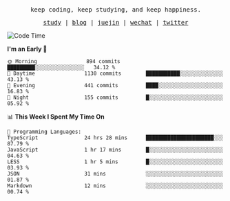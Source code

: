 <p align="center">
  <samp>
    <span>keep coding, keep studying, and keep happiness.</span>
  </samp>
</p>

<p align="center">
  <samp>
    <a href="https://github.com/ouduidui/fe-study">study</a> |
    <a href="https://deweyou.me">blog</a>  |
    <a href="https://juejin.cn/user/4309700183594366">juejin</a> |
    <a href="https://user-images.githubusercontent.com/54696834/165071004-6509e3f2-90c3-448c-9d92-3da42b0c2021.jpeg">wechat</a> |
    <a href="https://twitter.com/ouduidui">twitter</a>
  </samp>
</p>

<!--START_SECTION:waka-->
![Code Time](http://img.shields.io/badge/Code%20Time-2%2C615%20hrs%2013%20mins-blue)

**I'm an Early 🐤** 

```text
🌞 Morning                894 commits         █████████░░░░░░░░░░░░░░░░   34.12 % 
🌆 Daytime                1130 commits        ███████████░░░░░░░░░░░░░░   43.13 % 
🌃 Evening                441 commits         ████░░░░░░░░░░░░░░░░░░░░░   16.83 % 
🌙 Night                  155 commits         █░░░░░░░░░░░░░░░░░░░░░░░░   05.92 % 
```


📊 **This Week I Spent My Time On** 

```text
💬 Programming Languages: 
TypeScript               24 hrs 28 mins      ██████████████████████░░░   87.79 % 
JavaScript               1 hr 17 mins        █░░░░░░░░░░░░░░░░░░░░░░░░   04.63 % 
LESS                     1 hr 5 mins         █░░░░░░░░░░░░░░░░░░░░░░░░   03.93 % 
JSON                     31 mins             ░░░░░░░░░░░░░░░░░░░░░░░░░   01.87 % 
Markdown                 12 mins             ░░░░░░░░░░░░░░░░░░░░░░░░░   00.74 % 
```


<!--END_SECTION:waka-->
